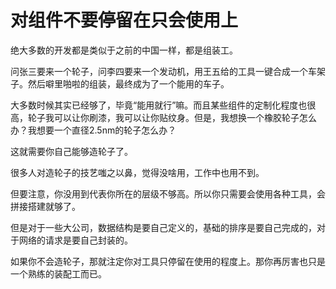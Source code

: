 # 对组件不要停留在只会使用上
绝大多数的开发都是类似于之前的中国一样，都是组装工。

问张三要来一个轮子，问李四要来一个发动机，用王五给的工具一键合成一个车架子。然后噼里啪啦的组装，最终成为了一个能用的车子。

大多数时候其实已经够了，毕竟“能用就行”嘛。而且某些组件的定制化程度也很高，轮子我可以让你刷漆，我可以让你贴纹身。但是，我想换一个橡胶轮子怎么办？我想要一个直径2.5nm的轮子怎么办？

这就需要你自己能够造轮子了。

很多人对造轮子的技艺嗤之以鼻，觉得没啥用，工作中也用不到。

但要注意，你没用到代表你所在的层级不够高。所以你只需要会使用各种工具，会拼接搭建就够了。

但是对于一些大公司，数据结构是要自己定义的，基础的排序是要自己完成的，对于网络的请求是要自己封装的。

如果你不会造轮子，那就注定你对工具只停留在使用的程度上。那你再厉害也只是一个熟练的装配工而已。

<Vssue title="对组件不要停留在只会使用上" /> 